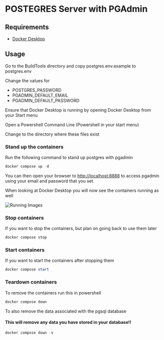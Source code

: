 # POSTEGRES Server with PGAdmin

## Requirements
- [Docker Desktop](https://docs.docker.com/desktop/install/windows-install/)

## Usage
Go to the BuildTools directory
and copy postgres.env.example to postgres.env

Change the values for
- POSTGRES_PASSWORD
- PGADMIN_DEFAULT_EMAIL
- PGADMIN_DEFAULT_PASSWORD

Ensure that Docker Desktop is running by opening Docker Desktop from your Start menu

Open a Powershell Command Line (Powershell in your start menu)

Change to the directory where these files exist

### Stand up the containers
Run the following command to stand up postgres with pgadmin
```powershell
docker compose up -d
```

You can then open your browser to [http://localhost:8888](http://localhost:8888) to access pgadmin using your email and password that you set.

When looking at Docker Desktop you will now see the containers running as well

![Running Images](image.png)

### Stop containers
If you want to stop the containers, but plan on going back to use them later
```powershell
docker compose stop
```

### Start containers
If you want to start the containers after stopping them
```powershell
docker compose start
```

### Teardown containers
To remove the containers run this in powershell
```powershell
docker compose down
```

To also remove the data associated with the pgsql database
#### This will remove any data you have stored in your database!!
```powershell
docker compose down -v
```

